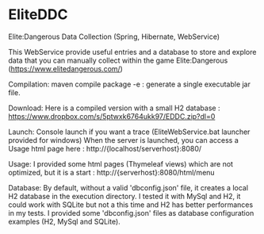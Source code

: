 # EliteDDC
Elite:Dangerous Data Collection (Spring, Hibernate, WebService)

This WebService provide useful entries and a database to store and explore data that you can manually collect within the game Elite:Dangerous (https://www.elitedangerous.com/)

Compilation:
maven compile package -e : generate a single executable jar file.

Download:
Here is a compiled version with a small H2 database : https://www.dropbox.com/s/5ptwxk6764ukk97/EDDC.zip?dl=0

Launch:
Console launch if you want a trace (EliteWebService.bat launcher provided for windows)
When the server is launched, you can access a Usage html page here : http://{localhost/serverhost}:8080/

Usage:
I provided some html pages (Thymeleaf views) which are not optimized, but it is a start : http://{serverhost}:8080/html/menu

Database:
By default, without a valid 'dbconfig.json' file, it creates a local H2 database in the execution directory. I tested it with MySql and H2, it could work with SQLite but not a this time and H2 has better performances in my tests.
I provided some 'dbconfig.json' files as database configuration examples (H2, MySql and SQLite).



